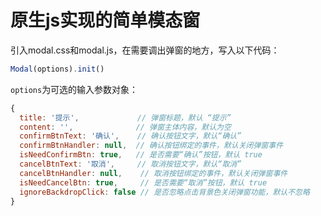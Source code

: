 # 原生js实现的简单模态窗

引入modal.css和modal.js，在需要调出弹窗的地方，写入以下代码：

```javascript
Modal(options).init()
```

`options`为可选的输入参数对象：

```javascript
{
  title: '提示',             // 弹窗标题，默认 “提示”
  content: '',              // 弹窗主体内容，默认为空
  confirmBtnText: '确认',    // 确认按钮文字，默认“确认”
  confirmBtnHandler: null,  // 确认按钮绑定的事件，默认关闭弹窗事件
  isNeedConfirmBtn: true,   // 是否需要“确认”按钮，默认 true
  cancelBtnText: '取消',     // 取消按钮文字，默认“取消”
  cancelBtnHandler: null,    // 取消按钮绑定的事件，默认关闭弹窗事件
  isNeedCancelBtn: true,     // 是否需要“取消”按钮，默认 true
  ignoreBackdropClick: false // 是否忽略点击背景色关闭弹窗功能，默认不忽略
}
```

